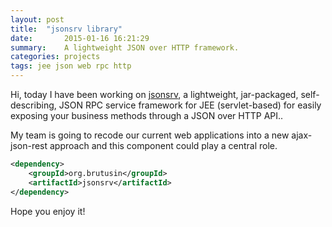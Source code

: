 ```yaml
---
layout: post
title:  "jsonsrv library"
date:       2015-01-16 16:21:29
summary:    A lightweight JSON over HTTP framework.
categories: projects
tags: jee json web rpc http
---
```


Hi, today I have been working on [jsonsrv](https://github.com/brutusin/jsonsrv), a lightweight, jar-packaged, self-describing, JSON RPC service framework for JEE (servlet-based) for easily exposing your business methods through a JSON over HTTP API..

My team is going to recode our current web applications into a new ajax-json-rest approach and this component could play a central role.

```xml
<dependency>
    <groupId>org.brutusin</groupId>
    <artifactId>jsonsrv</artifactId>
</dependency>
```

Hope you enjoy it!
